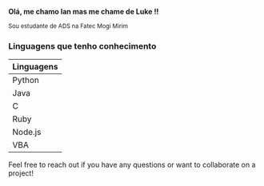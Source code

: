 **Olá, me chamo Ian mas me chame de Luke !!**

<sub>Sou estudante de ADS na Fatec Mogi Mirim</sub>

### Linguagens que tenho conhecimento

| Linguagens   |
|------------|
| Python     |
| Java       |
| C          |
| Ruby       |
| Node.js    |
| VBA        |

Feel free to reach out if you have any questions or want to collaborate on a project!



